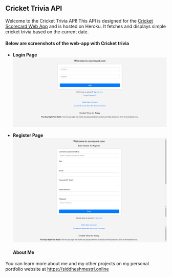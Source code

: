 ## Cricket Trivia API

Welcome to the Cricket Trivia API! This API is designed for the [Cricket Scorecard Web App](https://scorecard.siddheshmestri.online) and is hosted on Heroku. It fetches and displays simple cricket trivia based on the current date.

#### Below are screenshots of the web-app with Cricket trivia

- **Login Page**
  ![Login Page](screenshots/login-page.png)

- **Register Page**
  ![Register Page](screenshots/register-page.png)

  #### About Me

You can learn more about me and my other projects on my personal portfolio website at https://siddheshmestri.online
